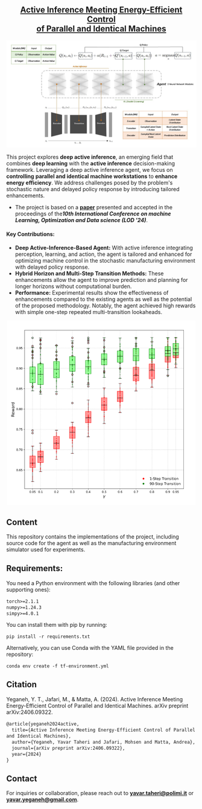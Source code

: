 <h2 align="center"><a href="https://arxiv.org/abs/2406.09322">Active Inference Meeting Energy-Efficient Control <br> of Parallel and Identical Machines</a></h2>

<p align="center">
<img src="img/AIF-EEC_Sep-Agent-modules-HL.jpg" alt="AIF-EEC_Agent-Modules"></p>

This project explores **deep active inference**, an emerging field that combines **deep learning** with the **active inference** decision-making framework. Leveraging a deep active inference agent, we focus on **controlling** **parallel and identical machine workstations** to **enhance energy efficiency**. We address challenges posed by the problem's stochastic nature and delayed policy response by introducing tailored enhancements.

- The project is based on a **[paper](https://arxiv.org/abs/2406.09322)** presented and accepted in the proceedings of the***10th International Conference on machine Learning, Optimization and Data science (LOD '24)***.

#### Key Contributions:

- **Deep Active-Inference-Based Agent:** With active inference integrating perception, learning, and action, the agent is tailored and enhanced for optimizing machine control in the stochastic manufacturing environment with delayed policy response.
- **Hybrid Horizon and Multi-Step Transition Methods:** These enhancements allow the agent to improve prediction and planning for longer horizons without computational burden.
- **Performance:** Experimental results show the effectiveness of enhancements compared to the existing agents as well as the potential of the proposed methodology. Notably, the agent achieved high rewards with simple one-step repeated multi-transition lookaheads.

<p align="center">
<img src="img/results_fig-4.png" style="width: 500px;" alt="Results_lambda-1"></p>

## Content

This repository contains the implementations of the project, including source code for the agent as well as the manufacturing environment simulator used for experiments.

## Requirements:

You need a Python environment with the following libraries (and other supporting ones):

```
torch>=2.1.1
numpy>=1.24.3
simpy>=4.0.1
```

You can install them with pip by running:

```
pip install -r requirements.txt
```

Alternatively, you can use Conda with the YAML file provided in the repository:

```
conda env create -f tf-environment.yml

```

## Citation

Yeganeh, Y. T., Jafari, M., & Matta, A. (2024). Active Inference Meeting Energy-Efficient Control of Parallel and Identical Machines. arXiv preprint arXiv:2406.09322.

```
@article{yeganeh2024active,
  title={Active Inference Meeting Energy-Efficient Control of Parallel and Identical Machines},
  author={Yeganeh, Yavar Taheri and Jafari, Mohsen and Matta, Andrea},
  journal={arXiv preprint arXiv:2406.09322},
  year={2024}
}
```

## Contact

For inquiries or collaboration, please reach out to **yavar.taheri@polimi.it** or **yavar.yeganeh@gmail.com**.
